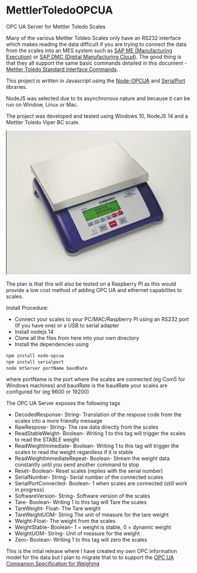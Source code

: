 # MettlerToledoOPCUA
OPC UA Server for Mettler Toledo Scales

Many of the various Mettler Toldeo Scales only have an RS232 interface which makes reading the data difficult if you are trying to connect the data from the scales into an MES system such as [SAP ME (Manufacturing Execution)](https://www.sap.com/uk/products/execution-mes.html) or [SAP DMC (Digital Manufacturing Cloud)](https://www.sap.com/uk/products/digital-manufacturing-cloud.html). The good thing is that they all support the same basic commands detailed in this document - [Mettler Toledo Standard Interface Commands](https://www.mt.com/dam/P5/labtec/17_Miscellaneous/RM_Advanced_and_Standard_Level_Balances_SICS_EN.pdf).

This project is written in Javascript using the [Node-OPCUA](https://node-opcua.github.io/) and [SerialPort](https://serialport.io/) libraries.

NodeJS was selected due to its asynchronous nature and because it can be run on Window, Linux or Mac.

The project was developed and tested using Windows 10, NodeJS 14 and a Mettler Toledo Viper BC scale.

![Scales](MT_Viper_BC.jpeg)

The plan is that this will also be tested on a Raspberry PI as this would provide a low cost method of adding OPC UA and ethernet capabilites to scales.

Install Procedure:

- Connect your scales to your PC/MAC/Raspberry PI using an RS232 port (If you have one) or a USB to serial adapter
- Install nodejs 14
- Clone all the files from here into your own directory
- Install the dependencies using
```sh
npm install node-opcua
npm install serialport
node mtServer portName baudRate
```
where portName is the port where the scales are connected (eg Com5 for Windows machines) and baudRate is the baudRate your scales are configured for (eg 9600 or 19200)


The OPC UA Server exposes the following tags 

- DecodedResponse- String- Translation of the respose code from the scales into a more friendly message
- RawRespose- String- The raw data directly from the scales
- ReadStableWeight- Boolean- Writing 1 to this tag will trigger the scales to read the STABLE weight
- ReadWeightImmediate- Boolean- Writing 1 to this tag will trigger the scales to read the weight regardless if it is stable
- ReadWeightImmediateRepeat- Boolean- Stream the weight data constantly until you send another command to stop
- Reset- Boolean- Reset scales (replies with the serial number)
- SerialNumber- String- Serial number of the connected scales
- SerialPortConnected- Boolean- 1 when scales are connected (still work in progress)
- SoftwareVersion- String- Software version of the scales
- Tare- Boolean- Writing 1 to this tag will Tare the scales
- TareWeight- Float- The Tare weight 
- TareWeightUOM- String The unit of measure for the tare weight
- Weight-Float- The weight from the scales
- WeightStable- Boolean- 1 = weight is stable, 0 = dynamic weight
- WeightUOM- String- Unit of measure for the weight
- Zero- Boolean- Writing 1 to this tag will zero the scales

This is the intial release where I have created my own OPC information model for the data but I plan to migrate that to to support the [OPC UA Companion Specification for Weighing](https://opcfoundation.org/markets-collaboration/weighing/)
